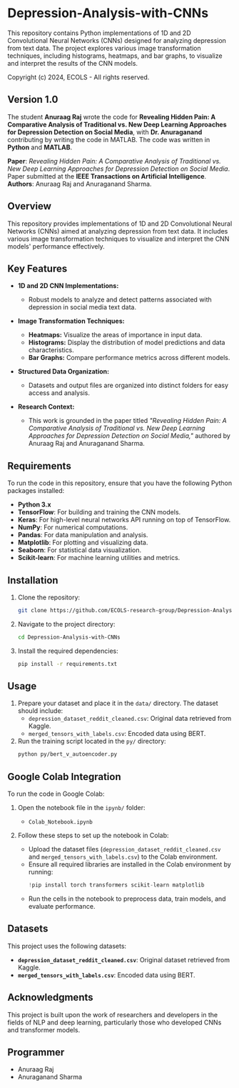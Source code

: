 # Depression-Analysis-with-CNNs
This repository contains Python implementations of 1D and 2D Convolutional Neural Networks (CNNs) designed for analyzing depression from text data. The project explores various image transformation techniques, including histograms, heatmaps, and bar graphs, to visualize and interpret the results of the CNN models.

Copyright (c) 2024, ECOLS - All rights reserved.

## Version 1.0

The student **Anuraag Raj** wrote the code for **Revealing Hidden Pain: A Comparative Analysis of Traditional vs. New Deep Learning Approaches for Depression Detection on Social Media**, with **Dr. Anuraganand** contributing by writing the code in MATLAB. The code was written in **Python** and **MATLAB**.

**Paper**: *Revealing Hidden Pain: A Comparative Analysis of Traditional vs. New Deep Learning Approaches for Depression Detection on Social Media*. Paper submitted at the **IEEE Transactions on Artificial Intelligence**.  
**Authors**: Anuraag Raj and Anuraganand Sharma.

## Overview

This repository provides implementations of 1D and 2D Convolutional Neural Networks (CNNs) aimed at analyzing depression from text data. It includes various image transformation techniques to visualize and interpret the CNN models' performance effectively.

## Key Features
- **1D and 2D CNN Implementations:** 
  - Robust models to analyze and detect patterns associated with depression in social media text data.
  
- **Image Transformation Techniques:** 
  - **Heatmaps:** Visualize the areas of importance in input data.
  - **Histograms:** Display the distribution of model predictions and data characteristics.
  - **Bar Graphs:** Compare performance metrics across different models.

- **Structured Data Organization:**
  - Datasets and output files are organized into distinct folders for easy access and analysis.

- **Research Context:** 
  - This work is grounded in the paper titled *"Revealing Hidden Pain: A Comparative Analysis of Traditional vs. New Deep Learning Approaches for Depression Detection on Social Media,"* authored by Anuraag Raj and Anuraganand Sharma.

## Requirements
To run the code in this repository, ensure that you have the following Python packages installed:

- **Python 3.x**
- **TensorFlow**: For building and training the CNN models.
- **Keras**: For high-level neural networks API running on top of TensorFlow.
- **NumPy**: For numerical computations.
- **Pandas**: For data manipulation and analysis.
- **Matplotlib**: For plotting and visualizing data.
- **Seaborn**: For statistical data visualization.
- **Scikit-learn**: For machine learning utilities and metrics.

## Installation

1. Clone the repository:
    ```bash
    git clone https://github.com/ECOLS-research-group/Depression-Analysis-with-CNNs.git
    ```
2. Navigate to the project directory:
    ```bash
    cd Depression-Analysis-with-CNNs
    ```
3. Install the required dependencies:
    ```bash
    pip install -r requirements.txt
    ```

## Usage

1. Prepare your dataset and place it in the `data/` directory. The dataset should include:
    - `depression_dataset_reddit_cleaned.csv`: Original data retrieved from Kaggle.
    - `merged_tensors_with_labels.csv`: Encoded data using BERT.
2. Run the training script located in the `py/` directory:
    ```bash
    python py/bert_v_autoencoder.py
    ```

## Google Colab Integration

To run the code in Google Colab:

1. Open the notebook file in the `ipynb/` folder:
    - `Colab_Notebook.ipynb`

2. Follow these steps to set up the notebook in Colab:
    - Upload the dataset files (`depression_dataset_reddit_cleaned.csv` and `merged_tensors_with_labels.csv`) to the Colab environment.
    - Ensure all required libraries are installed in the Colab environment by running:
      ```python
      !pip install torch transformers scikit-learn matplotlib
      ```
    - Run the cells in the notebook to preprocess data, train models, and evaluate performance.

## Datasets

This project uses the following datasets:
- **`depression_dataset_reddit_cleaned.csv`**: Original dataset retrieved from Kaggle.
- **`merged_tensors_with_labels.csv`**: Encoded data using BERT.

## Acknowledgments

This project is built upon the work of researchers and developers in the fields of NLP and deep learning, particularly those who developed CNNs and transformer models.

## Programmer

- Anuraag Raj
- Anuraganand Sharma

